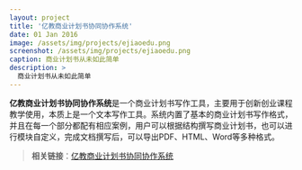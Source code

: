```yaml
---
layout: project
title: '亿教商业计划书协同协作系统'
date: 01 Jan 2016
image: /assets/img/projects/ejiaoedu.png
screenshot: /assets/img/projects/ejiaoedu.png
caption: 商业计划书从未如此简单
description: >
  商业计划书从未如此简单
---
```


**亿教商业计划书协同协作系统**是一个商业计划书写作工具，主要用于创新创业课程教学使用，本质上是一个文本写作工具。系统内置了基本的商业计划书写作格式，并且在每一个部分都配有相应案例，用户可以根据结构撰写商业计划书，也可以进行模块自定义，完成文档撰写后，可以导出PDF、HTML、Word等多种格式。

> **相关链接**：[亿教商业计划书协同协作系统](http://39.106.112.120:8080/)